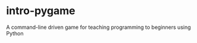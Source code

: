 intro-pygame
============

A command-line driven game for teaching programming to beginners using Python
